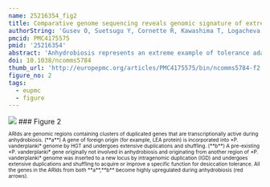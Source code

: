 ```yaml
---
name: 25216354_fig2
title: Comparative genome sequencing reveals genomic signature of extreme desiccation tolerance in the anhydrobiotic midge.
authorString: 'Gusev O, Suetsugu Y, Cornette R, Kawashima T, Logacheva MD, Kondrashov AS, Penin AA, Hatanaka R, Kikuta S, Shimura S, Kanamori H, Katayose Y, Matsumoto T, Shagimardanova E, Alexeev D, Govorun V, Wisecaver J, Mikheyev A, Koyanagi R, Fujie M, Nishiyama T, Shigenobu S, Shibata TF, Golygina V, Hasebe M, Okuda T, Satoh N, Kikawada T.'
pmcid: PMC4175575
pmid: '25216354'
abstract: 'Anhydrobiosis represents an extreme example of tolerance adaptation to water loss, where an organism can survive in an ametabolic state until water returns. Here we report the first comparative analysis examining the genomic background of extreme desiccation tolerance, which is exclusively found in larvae of the only anhydrobiotic insect, Polypedilum vanderplanki. We compare the genomes of P. vanderplanki and a congeneric desiccation-sensitive midge P. nubifer. We determine that the genome of the anhydrobiotic species specifically contains clusters of multi-copy genes with products that act as molecular shields. In addition, the genome possesses several groups of genes with high similarity to known protective proteins. However, these genes are located in distinct paralogous clusters in the genome apart from the classical orthologues of the corresponding genes shared by both chironomids and other insects. The transcripts of these clustered paralogues contribute to a large majority of the mRNA pool in the desiccating larvae and most likely define successful anhydrobiosis. Comparison of expression patterns of orthologues between two chironomid species provides evidence for the existence of desiccation-specific gene expression systems in P. vanderplanki.'
doi: 10.1038/ncomms5784
thumb_url: 'http://europepmc.org/articles/PMC4175575/bin/ncomms5784-f2.gif'
figure_no: 2
tags:
  - eupmc
  - figure
---
```

<img src='http://europepmc.org/articles/PMC4175575/bin/ncomms5784-f2.jpg' style='max-height: 300px'>
### Figure 2
<p style='font-size: 10px;'><title>Putative mechanism for the evolution of ARId in the *P. vanderplanki* genome.</title> ARIds are genomic regions containing clusters of duplicated genes that are transcriptionally active during anhydrobiosis. (**a**) A gene of foreign origin (for example, LEA protein) is incorporated into *P. vanderplanki* genome by HGT and undergoes extensive duplications and shuffling. (**b**) A pre-existing *P. vanderplanki* gene originally not involved in anhydrobiosis and originating from another region of *P. vanderplanki* genome was inserted to a new locus by intragenomic duplication (IGD) and undergoes extensive duplications and shuffling to acquire or improve a specific function for desiccation tolerance. All the genes in the ARIds from both **a**,**b** become highly upregulated during anhydrobiosis (red arrows).</p>